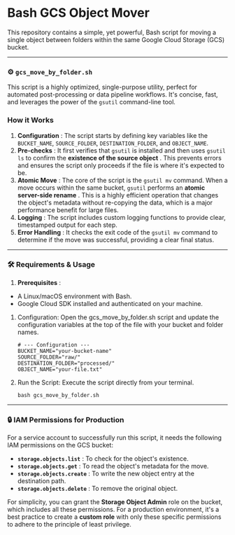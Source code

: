 # Bash GCS Object Mover

This repository contains a simple, yet powerful, Bash script for moving a single object between folders within the same Google Cloud Storage (GCS) bucket.

---

### ⚙️ `gcs_move_by_folder.sh`

This script is a highly optimized, single-purpose utility, perfect for automated post-processing or data pipeline workflows. It's concise, fast, and leverages the power of the `gsutil` command-line tool.

### How it Works

1. **Configuration** : The script starts by defining key variables like the `BUCKET_NAME`, `SOURCE_FOLDER`, `DESTINATION_FOLDER`, and `OBJECT_NAME`.
2. **Pre-checks** : It first verifies that `gsutil` is installed and then uses `gsutil ls` to confirm the **existence of the source object** . This prevents errors and ensures the script only proceeds if the file is where it's expected to be.
3. **Atomic Move** : The core of the script is the `gsutil mv` command. When a move occurs within the same bucket, `gsutil` performs an **atomic server-side rename** . This is a highly efficient operation that changes the object's metadata without re-copying the data, which is a major performance benefit for large files.
4. **Logging** : The script includes custom logging functions to provide clear, timestamped output for each step.
5. **Error Handling** : It checks the exit code of the `gsutil mv` command to determine if the move was successful, providing a clear final status.

---

### 🛠️ Requirements & Usage

1. **Prerequisites** :

- A Linux/macOS environment with Bash.
- Google Cloud SDK installed and authenticated on your machine.

1. Configuration:
   Open the gcs_move_by_folder.sh script and update the configuration variables at the top of the file with your bucket and folder names.

   ```
   # --- Configuration ---
   BUCKET_NAME="your-bucket-name"
   SOURCE_FOLDER="raw/"
   DESTINATION_FOLDER="processed/"
   OBJECT_NAME="your-file.txt"
   ```

2. Run the Script:
   Execute the script directly from your terminal.

   ```
   bash gcs_move_by_folder.sh
   ```

---

### 🔒 IAM Permissions for Production

For a service account to successfully run this script, it needs the following IAM permissions on the GCS bucket:

- **`storage.objects.list`** : To check for the object's existence.
- **`storage.objects.get`** : To read the object's metadata for the move.
- **`storage.objects.create`** : To write the new object entry at the destination path.
- **`storage.objects.delete`** : To remove the original object.

For simplicity, you can grant the **Storage Object Admin** role on the bucket, which includes all these permissions. For a production environment, it's a best practice to create a **custom role** with only these specific permissions to adhere to the principle of least privilege.
